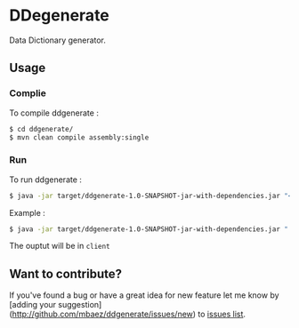 # DDegenerate

Data Dictionary generator.

## Usage

### Complie
To compile ddgenerate :

```sh
$ cd ddgenerate/
$ mvn clean compile assembly:single
```

### Run
To run ddgenerate :

```sh
$ java -jar target/ddgenerate-1.0-SNAPSHOT-jar-with-dependencies.jar "<path_al_diccionario>/diccionario.xlsx" -f <format> -o <path_output>
```

Example :

```sh
$ java -jar target/ddgenerate-1.0-SNAPSHOT-jar-with-dependencies.jar "../diccionario.xlsx" -f datapackage -o ../client/

```

The ouptut will be in `client`

## Want to contribute?

If you've found a bug or have a great idea for new feature let me know by [adding your suggestion]
(http://github.com/mbaez/ddgenerate/issues/new) to [issues list](https://github.com/mbaez/ddgenerate/issues).
